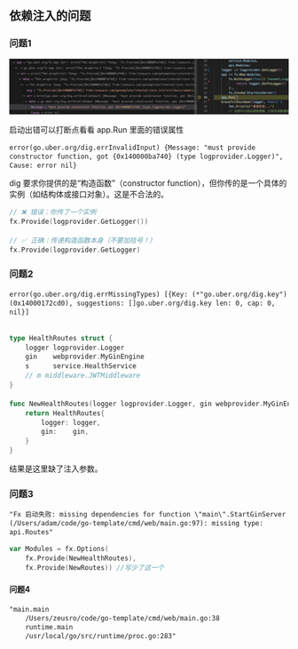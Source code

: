 

## 依赖注入的问题


### 问题1 

![alt text](<error.png>)

启动出错可以打断点看看 app.Run 里面的错误属性

```log
error(go.uber.org/dig.errInvalidInput) {Message: "must provide constructor function, got {0x140000ba740} (type logprovider.Logger)", Cause: error nil}
```

dig 要求你提供的是“构造函数”（constructor function），但你传的是一个具体的实例（如结构体或接口对象）。这是不合法的。

```go
// ❌ 错误：你传了一个实例
fx.Provide(logprovider.GetLogger())

// ✅ 正确：传递构造函数本身（不要加括号！）
fx.Provide(logprovider.GetLogger)
```

### 问题2

```log
error(go.uber.org/dig.errMissingTypes) [{Key: (*"go.uber.org/dig.key")(0x14000172cd0), suggestions: []go.uber.org/dig.key len: 0, cap: 0, nil}]
```

```go

type HealthRoutes struct {
	logger logprovider.Logger
	gin    webprovider.MyGinEngine
	s      service.HealthService
	// m middleware.JWTMiddleware
}

func NewHealthRoutes(logger logprovider.Logger, gin webprovider.MyGinEngine) HealthRoutes {
	return HealthRoutes{
		logger: logger,
		gin:    gin,
	}
}
```

结果是这里缺了注入参数。

### 问题3

```log
"Fx 启动失败: missing dependencies for function \"main\".StartGinServer (/Users/adam/code/go-template/cmd/web/main.go:97): missing type: api.Routes"
```

```go
var Modules = fx.Options(
	fx.Provide(NewHealthRoutes),
	fx.Provide(NewRoutes)) //写少了这一个
```


#### 问题4

```log
"main.main
	/Users/zeusro/code/go-template/cmd/web/main.go:38
	runtime.main
	/usr/local/go/src/runtime/proc.go:283"
```
